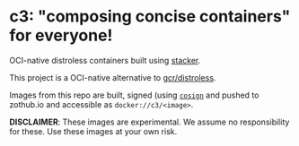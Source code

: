 # c3: "composing concise containers" for everyone!

OCI-native distroless containers built using
[stacker](https://github.com/project-stacker/stacker).

This project is a OCI-native alternative to
[gcr/distroless](https://github.com/GoogleContainerTools/distroless).

Images from this repo are built, signed (using
[`cosign`](https://github.com/sigstore/cosign) and pushed to zothub.io and
accessible as `docker://c3/<image>`.

**DISCLAIMER**: These images are experimental. We assume no responsibility for
these. Use these images at your own risk.
